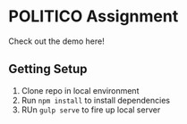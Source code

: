 # POLITICO Assignment

Check out the demo here!

## Getting Setup

1. Clone repo in local environment
2. Run `npm install` to install dependencies
3. RUn `gulp serve` to fire up local server